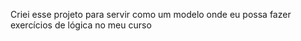 Criei esse projeto para servir como um modelo onde eu possa fazer exercícios de lógica no meu curso
